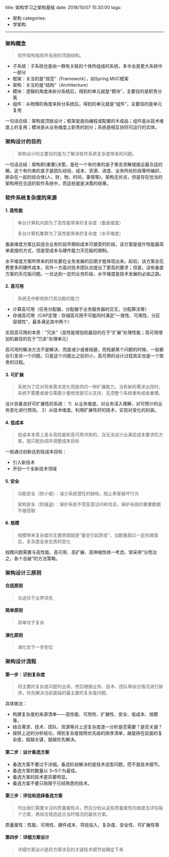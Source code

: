 title: 架构学习之架构基础
date: 2018/10/07 15:30:00
tags:
- 架构
categories:
- 学架构

---

### 架构概念

> 软件架构指软件系统的顶层结构。

- 子系统：子系统也是由一群有关联的个体所组成的系统，多半会是更大系统中一部分
- 框架：关注的是“规范”（Framework），如Spring MVC框架
- 架构：关注的是“结构”（Architecture）
- 模块：逻辑的角度来拆分系统后，得到的单元就是“模块”，主要目的是职责分离
- 组件：从物理的角度来拆分系统后，得到的单元就是“组件”，主要目的是单元复用

一句话总结：架构是顶层设计；框架是面向编程或配置的半成品；组件是从技术维度上的复用；模块是从业务维度上职责的划分；系统是相互协同可运行的实体。

<!--more-->

### 架构设计的目的
 

> 架构设计的主要目的是为了解决软件系统复杂度带来的问题。

一句话总结：架构即(重要)决策，是在一个有约束的盒子里去求解或接近最合适的解。这个有约束的盒子是团队经验、成本、资源、进度、业务所处阶段等所编织、掺杂在一起的综合体(人，财，物，时间，事情等)。架构无优劣，但是存在恰当的架构用在合适的软件系统中，而这些就是决策的结果。


### 软件系统复杂度的来源

#### 1. 高性能

> 单台计算机内部为了高性能带来的复杂度（垂直维度）
> 
> 多台计算机集群为了高性能带来的复杂度（水平维度）

垂直维度方案比较适合业务阶段早期和成本可接受的阶段，该方案是提升性能最简单直接的方式，但是受成本与硬件能力天花板的限制。

水平维度方案所带来的好处要在业务发展的后期才能体现出来。起初，该方案会花费更多的硬件成本，另外一方面对技术团队也提出了更高的要求；但是，没有垂直方案的天花板问题。一旦达到一定的业务阶段，水平维度是技术发展的必由之路。

#### 2. 高可用

> 系统无中断地执行其功能的能力

- 计算高可用（任务分配器，分配器于业务服务器的交互，分配算法等）
- 存储高可用（CAP定理：存储高可用不可能同时满足“一致性、可用性、分区容错性”，最多满足其中两个）

实现高可用的本质：“冗余”（高性能增加机器目的在于“扩展”处理性能；高可用增加机器目的在于“冗余”处理单元）

高可用的解决方法不是解决，而是减少或者规避，而规避某个问题的时候，一般都会引发另一个问题，只是这个问题比之前的小，高可用的设计过程其实也是一个取舍的过程。

#### 3. 可扩展

> 系统为了应对将来需求变化而提供的一种扩展能力，当有新的需求出现时，系统不需要或者仅需要少量修改就可以支持，无须整个系统重构或者重建。

设计具备良好可扩展性的系统：
1）从业务维度。对业务深入理解，对可预计的业务变化进行预测。
2）从技术维度。利用扩展性好的技术，实现对变化的封装。

#### 4. 低成本

> 低成本本质上是与高性能和高可用冲突的，当无法设计出满足成本要求的方案，就只能协调并调整成本目标

一般通过创新达到低成本目标：

- 引入新技术
- 开创一个全新技术领域

#### 5. 安全

> 功能安全（防小偷）：减少系统潜在的缺陷，阻止黑客破坏行为
> 
> 架构安全（防强盗）：保护系统不受恶意访问和攻击，保护系统的重要数据不被窃取

#### 6. 规模

> 规模带来复杂度的主要原因就是“量变引起质变”，当数量超过一定的阈值后，复杂度会发生质的变化

规模问题需要与高性能、高可用、高扩展、高伸缩性统一考虑。常采用“分而治之，各个击破”的方法策略。

### 架构设计三原则

#### 合适原则

> 合适优于业界领先

#### 简单原则

> 简单优于复杂

#### 演化原则

> 演化优于一步到位


### 架构设计流程

#### 第一步：识别复杂度

> 将主要的复杂度问题列出来，然后根据业务、技术、团队等综合情况进行排序，优先解决当前面临的最主要的复杂度问题。

具体做法：

- 构建复杂度的来源清单——高性能、可用性、扩展性、安全、低成本、规模等。
- 结合需求、技术、团队、资源等对上述复杂度逐一分析是否需要？是否关键？
- 按照上述的分析结论，得到复杂度按照优先级的排序清单，越是排在前面的复杂度，就越关键，就越优先解决。


#### 第二步：设计备选方案

- 备选方案不要过于详细。备选阶段解决的是技术选型问题，而不是技术细节。
- 备选方案的数量以 3~5个为最佳。
- 备选方案的技术差异要明显。
- 备选方案不要只局限于已经熟悉的技术。

#### 第三步：评估和选择备选方案

> 列出我们需要关注的质量属性点，然后分别从这些质量属性的维度去评估每个方案，再综合挑选适合当时情况的最优方案。

质量属性：性能、可用性、硬件成本、项目投入、复杂度、安全性、可扩展性等

#### 第四步：详细方案设计

> 详细方案设计是将方案涉及的关键技术细节给确定下来



